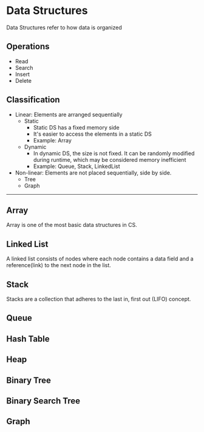 # Data Structures
Data Structures refer to how data is organized

## Operations
- Read
- Search
- Insert
- Delete

## Classification
- Linear: Elements are arranged sequentially
  - Static 
    - Static DS has a fixed memory side
    - It's easier to access the elements in a static DS
    - Example: Array    
  - Dynamic
    - In dynamic DS, the size is not fixed. It can be randomly modified during runtime, which may be considered memory inefficient
    - Example: Queue, Stack, LinkedList
- Non-linear: Elements are not placed sequentially, side by side.
  - Tree
  - Graph
---

## Array
Array is one of the most basic data structures in CS.

## Linked List
A linked list consists of nodes where each node contains a data field and a reference(link) to the next node in the list.

## Stack
Stacks are a collection that adheres to the last in, first out (LIFO) concept.

## Queue
## Hash Table

## Heap
## Binary Tree
## Binary Search Tree
## Graph

